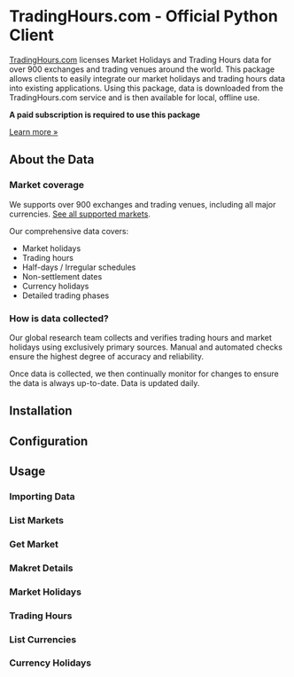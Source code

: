 

# TradingHours.com - Official Python Client
[TradingHours.com](https://www.tradinghours.com) licenses Market Holidays and Trading Hours data for over 900 exchanges and trading venues around the world. 
This package allows clients to easily integrate our market holidays and trading hours data into existing applications.
Using this package, data is downloaded from the TradingHours.com service and is then available for local, offline use.

**A paid subscription is required to use this package** 

[Learn more »](https://www.tradinghours.com/data)

## About the Data

### Market coverage

We supports over 900 exchanges and trading venues, including all major currencies.
[See all supported markets](https://www.tradinghours.com/coverage).

Our comprehensive data covers:

- Market holidays
- Trading hours
- Half-days / Irregular schedules
- Non-settlement dates
- Currency holidays
- Detailed trading phases

### How is data collected?

Our global research team collects and verifies trading hours and market holidays using exclusively primary sources. 
Manual and automated checks ensure the highest degree of accuracy and reliability.

Once data is collected, we then continually monitor for changes to ensure the data is always up-to-date.
Data is updated daily. 

## Installation

## Configuration

## Usage

### Importing Data

### List Markets

### Get Market

### Makret Details

### Market Holidays

### Trading Hours

### List Currencies

### Currency Holidays
